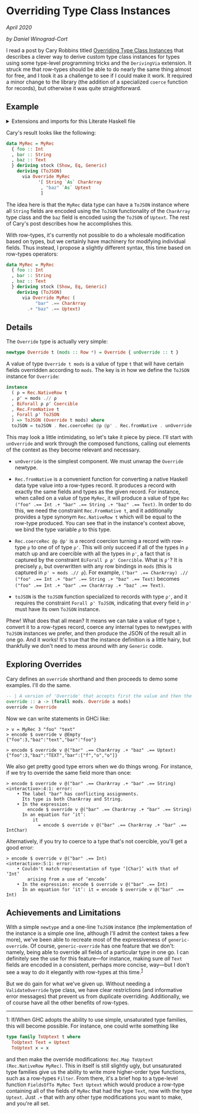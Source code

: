 # Overriding Type Class Instances

_April 2020_

_by Daniel Winograd-Cort_


I read a post by Cary Robbins titled
[Overriding Type Class Instances](http://caryrobbins.com/dev/overriding-type-class-instances-2/)
that describes a clever way to derive custom type class instances for types using
some type-level programming tricks and the `DerivingVia` extension.  It struck me
that row-types should be able to do nearly the same thing almost for free, and I
took it as a challenge to see if I could make it work.  It required a minor change
to the library (the addition of a specialized `coerce` function for records), but
otherwise it was quite straightforward.

## Example

<details class="code-details">

<summary>Extensions and imports for this Literate Haskell file</summary>

```haskell
{-# LANGUAGE DerivingVia #-}
{-# LANGUAGE OverloadedLabels #-}
{-# LANGUAGE OverloadedStrings #-}
module OverridingTypeClassInstances where

-- Note that `Data.Row.Aeson` is not exported my the row-types library and
-- currently lives in the src\aeson directory.  You must put it in an
-- appropriate place and make sure to have `aeson` in your environment in order
-- to use this module.

import           Data.Aeson       (ToJSON(..))
import           Data.Char        (ord, toUpper)
import           Data.Coerce
import           Data.Row
import           Data.Row.Aeson   ()
import qualified Data.Row.Records as Rec
import           Data.Text        (Text)
import qualified Data.Text        as Text
import           GHC.Generics     (Generic)

newtype Uptext = Uptext { unUptext :: Text }

instance ToJSON Uptext where
  toJSON = toJSON . Text.toUpper . unUptext

newtype CharArray = CharArray { unCharArray :: String }

instance ToJSON CharArray where
  toJSON = toJSON . map (:[]) . unCharArray
```
</details>

Cary's result looks like the following:

```haskell
data MyRec = MyRec
  { foo :: Int
  , bar :: String
  , baz :: Text
  } deriving stock (Show, Eq, Generic)
    deriving (ToJSON)
      via Override MyRec
            '[ String `As` CharArray
             , "baz" `As` Uptext
             ]
```

The idea here is that the `MyRec` data type can have a `ToJSON` instance where
all `String` fields are encoded using the `ToJSON` functionality of the `CharArray`
type class and the `baz` field is encoded using the `ToJSON` of `Uptext`.  The
rest of Cary's post describes how he accomplishes this.

With row-types, it's currently not possible to do a wholesale modification based
on types, but we certainly have machinery for modifying individual fields.  Thus
instead, I propose a slightly different syntax, this time based on row-types
operators:

```haskell
data MyRec = MyRec
  { foo :: Int
  , bar :: String
  , baz :: Text
  } deriving stock (Show, Eq, Generic)
    deriving (ToJSON)
      via Override MyRec (
           "bar" .== CharArray
        .+ "baz" .== Uptext)
```

## Details

The `Override` type is actually very simple:

```haskell
newtype Override t (mods :: Row *) = Override { unOverride :: t }
```

A value of type `Override t mods` is a value of type `t` that will have certain
fields overridden according to `mods`.  The key is in how we define the `ToJSON`
instance for `Override`:

```haskell
instance
  ( ρ ≈ Rec.NativeRow t
  , ρ' ≈ mods .// ρ
  , BiForall ρ ρ' Coercible
  , Rec.FromNative t
  , Forall ρ' ToJSON
  ) => ToJSON (Override t mods) where
  toJSON = toJSON . Rec.coerceRec @ρ @ρ' . Rec.fromNative . unOverride
```
This may look a little intimidating, so let's take it piece by piece.  I'll
start with `unOverride` and work through the composed functions, calling out
elements of the context as they become relevant and necessary.

- `unOverride` is the simplest component.  We must unwrap the  `Override` newtype.

- `Rec.fromNative` is a convenient function for converting a native Haskell data
type value into a row-types record.  It produces a record with exactly the same
fields and types as the given record.  For instance, when called on a value of
type `MyRec`, it will produce a value of type
`Rec ("foo" .== Int .+ "bar" .== String .+ "baz" .== Text)`.  In order to do this,
we need the constraint `Rec.FromNative t`, and it additionally provides a type
synonym `Rec.NativeRow t` which will be equal to the row-type produced.   You can
see that in the  instance's context above, we bind the type variable `ρ` to this type.

- `Rec.coerceRec @ρ @ρ'` is a record coercion turning a record with row-type `ρ`
to one of of type `ρ'`.  This will only succeed if all of the types in `ρ` match
up and are coercible with all the types in `ρ'`, a fact that is captured by the
constraint `BiForall ρ ρ' Coercible`.  What is `ρ'`?  It is precisely `ρ`, but
overwritten with any row bindings in `mods` (this is captured in `ρ' ≈ mods .// ρ`).
For example,
`("bar" .== CharArray) .// ("foo" .== Int .+ "bar" .== String .+ "baz" .== Text)`
becomes `("foo" .== Int .+ "bar" .== CharArray .+ "baz" .== Text)`.

- `toJSON` is the `toJSON` function specialized to records with type `ρ'`, and
it requires the constraint `Forall ρ' ToJSON`, indicating that every field in
`ρ'` must have its own `ToJSON` instance.

Phew!  What does that all mean?  It means we can take a value of type `t`, convert
it to a row-types record, coerce any internal types to newtypes with `ToJSON` instances
we prefer, and then produce the JSON of the result all in one go.  And it works!
It's true that the instance definition is a little hairy, but thankfully we don't
need to mess around with any `Generic` code.

## Exploring Overrides

Cary defines an `override` shorthand and then proceeds to demo
some examples.  I'll do the same.

```haskell
-- | A version of 'Override' that accepts first the value and then the mods type.
override :: a -> (forall mods. Override a mods)
override = Override
```

Now we can write statements in GHCi like:

```
> v = MyRec 3 "foo" "text"
> encode $ override v @Empty
{"foo":3,"baz":"text","bar":"foo"}

> encode $ override v @("bar" .== CharArray .+ "baz" .== Uptext)
{"foo":3,"baz":"TEXT","bar":["f","o","o"]}
```

We also get pretty good type errors when we do things wrong.  For instance, if
we try to override the same field more than once:

```
> encode $ override v @("bar" .== CharArray .+ "bar" .== String)
<interactive>:4:1: error:
    • The label "bar" has conflicting assignments.
      Its type is both CharArray and String.
    • In the expression:
        encode $ override v @("bar" .== CharArray .+ "bar" .== String)
      In an equation for ‘it’:
          it
            = encode $ override v @("bar" .== CharArray .+ "bar" .== IntChar)
```

Alternatively, if you try to coerce to a type that's not coercible, you'll get
a good error:

```
> encode $ override v @("bar" .== Int)
<interactive>:5:1: error:
    • Couldn't match representation of type ‘[Char]’ with that of ‘Int’
        arising from a use of ‘encode’
    • In the expression: encode $ override v @("bar" .== Int)
      In an equation for ‘it’: it = encode $ override v @("bar" .== Int)
```

## Achievements and Limitations

With a simple `newtype` and a one-line `ToJSON` instance (the implementation of
the instance is a simple one line, although I'll admit the context takes a few
more), we've been able to recreate most of the expressiveness of
`generic-override`.  Of course, `generic-override` has one feature that we
don't: namely, being able to override all fields of a particular type in one go.
I can definitely see the use for this feature—for instance, making sure _all_
`Text` fields are encoded in a consistent, perhaps more concise, way—but I don't
see a way to do it elegantly with row-types at this time.<sup>[1](#myfootnote1)</sup>

But we do gain for what we've given up.  Without needing a `ValidateOverride`
type class, we have clear restrictions (and informative error messages) that
prevent us from duplicate overriding.  Additionally, we of course have all the
other benefits of row-types.

---

<a name="myfootnote1">1</a>: If/When GHC adopts the ability to use simple, unsaturated
type families, this will become possible.  For instance, one could write something like
```haskell
type family ToUptext t where
  ToUptext Text = Uptext
  ToUptext x = x
```
and then make the override modifications: `Rec.Map ToUptext (Rec.NativeRow MyRec)`.
This in itself is still slightly ugly, but unsaturated type families give us the
ability to write more higher-order type functions, such as a row-types `Filter`.
From there, it's a brief hop to a type-level function `FieldsOfTo MyRec Text Uptext`
which would produce a row-type containing all of the fields of `MyRec` that had
the type `Text`, now with the type `Uptext`.  Just `.+` that with any other
type modifications you want to make, and you're all set.
